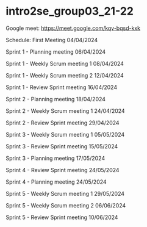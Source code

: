 # intro2se_group03_21-22
Google meet: https://meet.google.com/kqv-bqsd-kxk

Schedule: 
First Meeting
04/04/2024


Sprint 1 - Planning meeting
06/04/2024

Sprint 1 - Weekly Scrum meeting 1
08/04/2024

Sprint 1 - Weekly Scrum meeting 2
12/04/2024

Sprint 1 - Review Sprint meeting
16/04/2024


Sprint 2 - Planning meeting
18/04/2024

Sprint 2 - Weekly Scrum meeting 1
24/04/2024

Sprint 2 - Review Sprint meeting
29/04/2024


Sprint 3 - Weekly Scrum meeting 1
05/05/2024

Sprint 3 - Review Sprint meeting
15/05/2024

Sprint 3 - Planning meeting
17/05/2024


Sprint 4 - Review Sprint meeting
24/05/2024

Sprint 4 - Planning meeting
24/05/2024


Sprint 5 - Weekly Scrum meeting 1
29/05/2024

Sprint 5 - Weekly Scrum meeting 2
06/06/2024

Sprint 5 - Review Sprint meeting
10/06/2024

